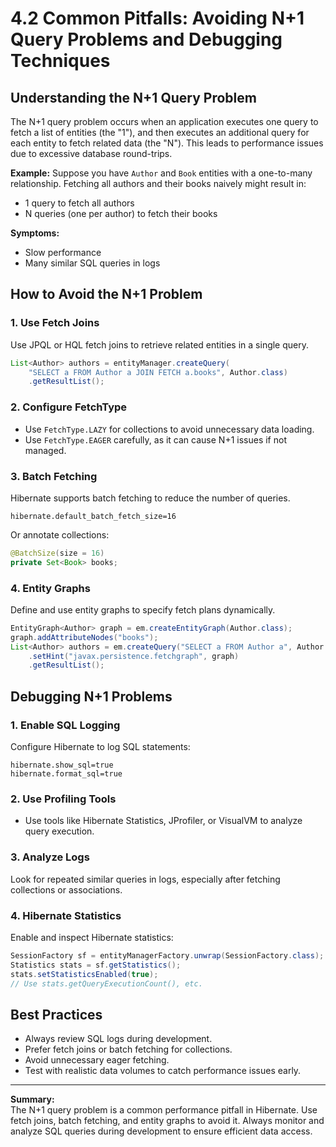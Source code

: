 # 4.2 Common Pitfalls: Avoiding N+1 Query Problems and Debugging Techniques

## Understanding the N+1 Query Problem

The N+1 query problem occurs when an application executes one query to fetch a list of entities (the "1"), and then executes an additional query for each entity to fetch related data (the "N"). This leads to performance issues due to excessive database round-trips.

**Example:**
Suppose you have `Author` and `Book` entities with a one-to-many relationship. Fetching all authors and their books naively might result in:

- 1 query to fetch all authors
- N queries (one per author) to fetch their books

**Symptoms:**

- Slow performance
- Many similar SQL queries in logs

## How to Avoid the N+1 Problem

### 1. Use Fetch Joins

Use JPQL or HQL fetch joins to retrieve related entities in a single query.

```java
List<Author> authors = entityManager.createQuery(
    "SELECT a FROM Author a JOIN FETCH a.books", Author.class)
    .getResultList();
```

### 2. Configure FetchType

- Use `FetchType.LAZY` for collections to avoid unnecessary data loading.
- Use `FetchType.EAGER` carefully, as it can cause N+1 issues if not managed.

### 3. Batch Fetching

Hibernate supports batch fetching to reduce the number of queries.

```properties
hibernate.default_batch_fetch_size=16
```

Or annotate collections:

```java
@BatchSize(size = 16)
private Set<Book> books;
```

### 4. Entity Graphs

Define and use entity graphs to specify fetch plans dynamically.

```java
EntityGraph<Author> graph = em.createEntityGraph(Author.class);
graph.addAttributeNodes("books");
List<Author> authors = em.createQuery("SELECT a FROM Author a", Author.class)
    .setHint("javax.persistence.fetchgraph", graph)
    .getResultList();
```

## Debugging N+1 Problems

### 1. Enable SQL Logging

Configure Hibernate to log SQL statements:

```properties
hibernate.show_sql=true
hibernate.format_sql=true
```

### 2. Use Profiling Tools

- Use tools like Hibernate Statistics, JProfiler, or VisualVM to analyze query execution.

### 3. Analyze Logs

Look for repeated similar queries in logs, especially after fetching collections or associations.

### 4. Hibernate Statistics

Enable and inspect Hibernate statistics:

```java
SessionFactory sf = entityManagerFactory.unwrap(SessionFactory.class);
Statistics stats = sf.getStatistics();
stats.setStatisticsEnabled(true);
// Use stats.getQueryExecutionCount(), etc.
```

## Best Practices

- Always review SQL logs during development.
- Prefer fetch joins or batch fetching for collections.
- Avoid unnecessary eager fetching.
- Test with realistic data volumes to catch performance issues early.

---

**Summary:**  
The N+1 query problem is a common performance pitfall in Hibernate. Use fetch joins, batch fetching, and entity graphs to avoid it. Always monitor and analyze SQL queries during development to ensure efficient data access.
